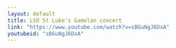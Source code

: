 ```yaml
---
layout: default
title: LSO St Luke's Gamelan concert
link: "https://www.youtube.com/watch?v=sBGuNgJ6DxA"
youtubeid: "sBGuNgJ6DxA"
---
```

